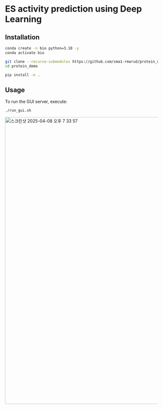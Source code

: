 # ES activity prediction using Deep Learning

## Installation

```bash
conda create -n bio python=3.10 -y
conda activate bio

git clone --recurse-submodules https://github.com/sma1-rmarud/protein_demo.git
cd protein_demo

pip install -e .
```

## Usage

To run the GUI server, execute: 
```bash
./run_gui.sh
```

<img width="946" alt="스크린샷 2025-04-08 오후 7 33 57" src="https://github.com/user-attachments/assets/fc69f343-ea4b-4a14-aa87-ae6f42277d76" />
